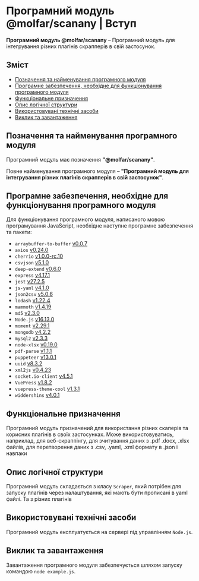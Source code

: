 # Програмний модуль @molfar/scanany | Вступ

**Програмний модуль @molfar/scanany** – Програмний модуль для інтегрування різних плагінів скрапперів в свій застосунок.

## Зміст
- [Позначення та найменування програмного модуля](#name)
- [Програмне забезпечення, необхідне для функціонування програмного модуля](#software)
- [Функціональне призначення](#function)
- [Опис логічної структури](#structure)
- [Використовувані технічні засоби](#hardware)
- [Виклик та завантаження](#run)

<a name="name"></a>
<h2>Позначення та найменування програмного модуля</h2>

Програмний модуль має позначення **"@molfar/scanany"**.

Повне найменування програмного модуля – **"Програмний модуль для інтегрування різних плагінів скрапперів в свій застосунок"**.


<a name="software"></a>
<h2>Програмне забезпечення, необхідне для функціонування програмного модуля</h2>

Для функціонування програмного модуля, написаного мовою програмування JavaScript, необхідне наступне програмне забезпечення та пакети:


- `arraybuffer-to-buffer` [v0.0.7](https://www.npmjs.com/package/arraybuffer-to-buffer/v/0.0.7)
- `axios` [v0.24.0](https://www.npmjs.com/package/axios/v/0.24.0)
- `cherrio` [v1.0.0-rc.10](https://www.npmjs.com/package/cherrio/v/1.0.0-rc.10)
- `csvjson` [v5.1.0](https://www.npmjs.com/package/csvjson/v/5.1.0)
- `deep-extend` [v0.6.0](https://www.npmjs.com/package/deep-extend/v/0.6.0)
- `express` [v4.17.1](https://www.npmjs.com/package/express/v/4.17.1)
- `jest` [v27.2.5](https://www.npmjs.com/package/jest/v/27.2.5)
- `js-yaml` [v4.1.0](https://www.npmjs.com/package/js-yaml/v/4.1.0)
- `json2csv` [v5.0.6](https://www.npmjs.com/package/json2csv/v/5.0.6)
- `lodash` [v1.22.4](https://www.npmjs.com/package/lodash/v/4.17.21)
- `mammoth` [v1.4.19](https://www.npmjs.com/package/mammoth/v/1.4.19)
- `md5` [v2.3.0](https://www.npmjs.com/package/md5/v/2.3.0)
- `Node.js` [v16.13.0](https://nodejs.org/download/release/v16.13.0/)
- `moment` [v2.29.1](https://www.npmjs.com/package/moment/v/2.29.1)
- `mongodb` [v4.2.2](https://www.npmjs.com/package/mongodb/v/4.2.2)
- `mysql2` [v2.3.3](https://www.npmjs.com/package/mysql2/v/2.3.3)
- `node-xlsx` [v0.19.0](https://www.npmjs.com/package/node-xlsx/v/0.19.0)
- `pdf-parse` [v1.1.1](https://www.npmjs.com/package/pdf-parse/v/1.1.1)
- `puppeteer` [v13.0.1](https://www.npmjs.com/package/puppeteer/v/13.0.1)
- `uuid` [v8.3.2](https://www.npmjs.com/package/uuid/v/8.3.2)
- `xml2js` [v0.4.23](https://www.npmjs.com/package/xml2js/v/0.4.23)
- `socket.io-client` [v4.5.1](https://www.npmjs.com/package/socket.io-client/v/4.5.1)
- `VuePress` [v1.8.2](https://www.npmjs.com/package/vuepress/v/1.8.2)
- `vuepress-theme-cool` [v1.3.1](https://www.npmjs.com/package/vuepress-theme-cool/v/1.3.1)
- `widdershins` [v4.0.1](https://www.npmjs.com/package/widdershins/v/4.0.1)

<a name="function"></a>
<h2>Функціональне призначення</h2>

Програмний модуль призначений для використання різних скаперів та корисних плагінів в своїх застосунках. Може використовуватись, наприклад, для веб-скраппінгу, для зчитування даних з .pdf .docx, .xlsx файлів, для перетворення даних з .csv, .yaml, .xml формату в .json і навпаки

<a name="structure"></a>
<h2>Опис логічної структури</h2>

Програмний модуль складається з класу `Scraper`, який потрібен для запуску плагінів через налаштування, які мають бути прописані в yaml файлі. Та з різних плагінів


<a name="hardware"></a>
<h2>Використовувані технічні засоби</h2>

Програмний модуль експлуатується на сервері під управлінням `Node.js`.

<a name="run"></a>
<h2>Виклик та завантаження</h2>

Завантаження програмного модуля забезпечується шляхом запуску командою `node example.js`.